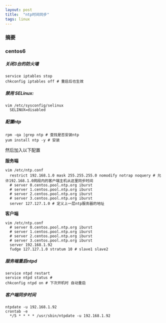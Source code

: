 ```yaml
---
layout: post
title:  "ntp时间同步"
tags: linux
---
```

### 摘要

<!--excerpt-->
### centos6
##### 关闭3台的防火墙
```shell
service iptables stop
chkconfig iptables off # 重启后也生效
```
##### 禁用 SELinux:
```shell
vim /etc/sysconfig/selinux
  SELINUX=disabled
```
##### 配置ntp
```shell
rpm -qa |grep ntp # 查找是否安装ntp
yum install ntp -y # 安装
```
然后加入以下配置

**服务端**
```shell
vim /etc/ntp.conf
  restrict 192.168.1.0 mask 255.255.255.0 nomodify notrap noquery # 允许192.168.1.0网段内的客户端主机从这里同步时间
  # server 0.centos.pool.ntp.org iburst
  # server 1.centos.pool.ntp.org iburst
  # server 2.centos.pool.ntp.org iburst
  # server 3.centos.pool.ntp.org iburst
  server 127.127.1.0 # 定义上一层ntp服务器的地址
```
**客户端**
```shell
vim /etc/ntp.conf
  # server 0.centos.pool.ntp.org iburst
  # server 1.centos.pool.ntp.org iburst
  # server 2.centos.pool.ntp.org iburst
  # server 3.centos.pool.ntp.org iburst
  server 192.168.1.92
  fudge 127.127.1.0 stratum 10 # slave1 slave2
```
##### 服务端重启ntpd
```shell
service ntpd restart
service ntpd status #
chkconfig ntpd on # 下次开机时 自动重启
```
##### 客户端同步时间
```shell
ntpdate -u 192.168.1.92
crontab -e
  */5 * * * * /usr/sbin/ntpdate -u 192.168.1.92
```
